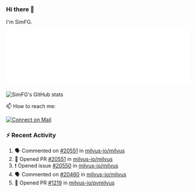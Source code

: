 ### Hi there 👋

I'm SimFG.

![Metrics](/metrics.plugin.followup.user.svg)

![SimFG's GitHub stats](https://github-readme-stats.vercel.app/api?username=SimFG&show_icons=true&theme=radical&count_private=true)

📫 How to reach me:

[![Connect on Mail](https://img.shields.io/badge/Ask%20me-anything-1abc9c.svg)](mailto:1142838399@qq.com)

### :zap: Recent Activity

<!--START_SECTION:activity-->
1. 🗣 Commented on [#20551](https://github.com/milvus-io/milvus/issues/20551) in [milvus-io/milvus](https://github.com/milvus-io/milvus)
2. 💪 Opened PR [#20551](https://github.com/milvus-io/milvus/pull/20551) in [milvus-io/milvus](https://github.com/milvus-io/milvus)
3. ❗️ Opened issue [#20550](https://github.com/milvus-io/milvus/issues/20550) in [milvus-io/milvus](https://github.com/milvus-io/milvus)
4. 🗣 Commented on [#20460](https://github.com/milvus-io/milvus/issues/20460) in [milvus-io/milvus](https://github.com/milvus-io/milvus)
5. 💪 Opened PR [#1219](https://github.com/milvus-io/pymilvus/pull/1219) in [milvus-io/pymilvus](https://github.com/milvus-io/pymilvus)
<!--END_SECTION:activity-->

